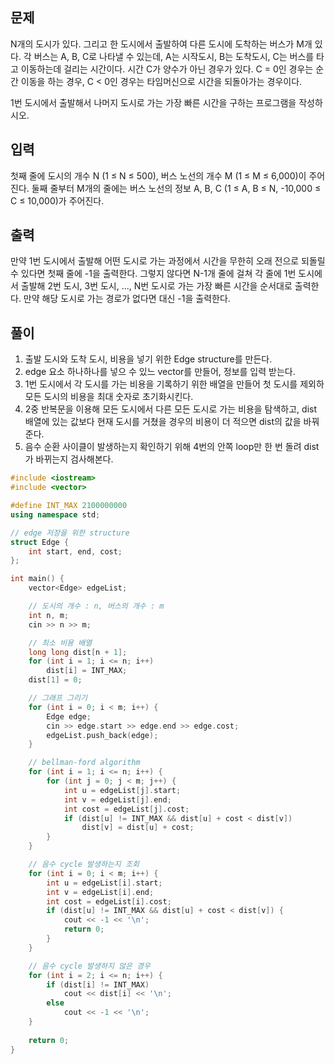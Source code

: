## 문제
N개의 도시가 있다. 그리고 한 도시에서 출발하여 다른 도시에 도착하는 버스가 M개 있다. 각 버스는 A, B, C로 나타낼 수 있는데, A는 시작도시, B는 도착도시, C는 버스를 타고 이동하는데 걸리는 시간이다. 시간 C가 양수가 아닌 경우가 있다. C = 0인 경우는 순간 이동을 하는 경우, C < 0인 경우는 타임머신으로 시간을 되돌아가는 경우이다.

1번 도시에서 출발해서 나머지 도시로 가는 가장 빠른 시간을 구하는 프로그램을 작성하시오.

## 입력
첫째 줄에 도시의 개수 N (1 ≤ N ≤ 500), 버스 노선의 개수 M (1 ≤ M ≤ 6,000)이 주어진다. 둘째 줄부터 M개의 줄에는 버스 노선의 정보 A, B, C (1 ≤ A, B ≤ N, -10,000 ≤ C ≤ 10,000)가 주어진다. 

## 출력
만약 1번 도시에서 출발해 어떤 도시로 가는 과정에서 시간을 무한히 오래 전으로 되돌릴 수 있다면 첫째 줄에 -1을 출력한다. 그렇지 않다면 N-1개 줄에 걸쳐 각 줄에 1번 도시에서 출발해 2번 도시, 3번 도시, ..., N번 도시로 가는 가장 빠른 시간을 순서대로 출력한다. 만약 해당 도시로 가는 경로가 없다면 대신 -1을 출력한다.

## 풀이
1. 출발 도시와 도착 도시, 비용을 넣기 위한 Edge structure를 만든다.
2. edge 요소 하나하나를 넣으 수 있느 vector를 만들어, 정보를 입력 받는다.
3. 1번 도시에서 각 도시를 가는 비용을 기록하기 위한 배열을 만들어 첫 도시를 제외하 모든 도시의 비용을 최대 숫자로 초기화시킨다.
4. 2중 반복문을 이용해 모든 도시에서 다른 모든 도시로 가는 비용을 탐색하고, dist 배열에 있는 값보다 현재 도시를 거쳤을 경우의 비용이 더 적으면 dist의 값을 바꿔준다.
5. 음수 순환 사이클이 발생하는지 확인하기 위해 4번의 안쪽 loop만 한 번 돌려 dist가 바뀌는지 검사해본다.

```cpp
#include <iostream>
#include <vector>

#define INT_MAX 2100000000
using namespace std;

// edge 저장을 위한 structure
struct Edge {
    int start, end, cost;
};

int main() {
    vector<Edge> edgeList;

    // 도시의 개수 : n, 버스의 개수 : m
    int n, m;
    cin >> n >> m;

    // 최소 비용 배열
    long long dist[n + 1];
    for (int i = 1; i <= n; i++)
        dist[i] = INT_MAX;
    dist[1] = 0;

    // 그래프 그리기
    for (int i = 0; i < m; i++) {
        Edge edge;
        cin >> edge.start >> edge.end >> edge.cost;
        edgeList.push_back(edge);
    }

    // bellman-ford algorithm
    for (int i = 1; i <= n; i++) {
        for (int j = 0; j < m; j++) {
            int u = edgeList[j].start;
            int v = edgeList[j].end;
            int cost = edgeList[j].cost;
            if (dist[u] != INT_MAX && dist[u] + cost < dist[v])
                dist[v] = dist[u] + cost;
        }
    }

    // 음수 cycle 발생하는지 조회
    for (int i = 0; i < m; i++) {
        int u = edgeList[i].start;
        int v = edgeList[i].end;
        int cost = edgeList[i].cost;
        if (dist[u] != INT_MAX && dist[u] + cost < dist[v]) {
            cout << -1 << '\n';
            return 0;
        }
    }

    // 음수 cycle 발생하지 않은 경우
    for (int i = 2; i <= n; i++) {
        if (dist[i] != INT_MAX)
            cout << dist[i] << '\n';
        else
            cout << -1 << '\n';
    }
    
    return 0;
}
```
